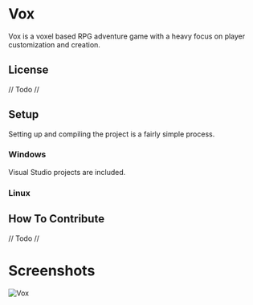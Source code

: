 # Vox
Vox is a voxel based RPG adventure game with a heavy focus on player customization and creation.

## License
// Todo //

## Setup
Setting up and compiling the project is a fairly simple process.

### Windows
Visual Studio projects are included.

### Linux

## How To Contribute
// Todo //

# Screenshots
![Vox](http://i.imgur.com/jQihAdB.png)
